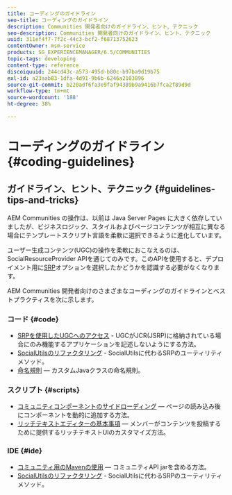 ```yaml
---
title: コーディングのガイドライン
seo-title: コーディングのガイドライン
description: Communities 開発者向けのガイドライン、ヒント、テクニック
seo-description: Communities 開発者向けのガイドライン、ヒント、テクニック
uuid: 311ef4f7-7f2c-44c3-bcf2-f68713752623
contentOwner: msm-service
products: SG_EXPERIENCEMANAGER/6.5/COMMUNITIES
topic-tags: developing
content-type: reference
discoiquuid: 244cd43c-a573-495d-b80c-b97ba9d19b75
exl-id: a23aab83-1dfa-4d91-9b6b-6246a2103896
source-git-commit: b220adf6fa3e9faf94389b9a9416b7fca2f89d9d
workflow-type: tm+mt
source-wordcount: '188'
ht-degree: 38%

---
```


# コーディングのガイドライン  {#coding-guidelines}

## ガイドライン、ヒント、テクニック {#guidelines-tips-and-tricks}

AEM Communities の操作は、以前は Java Server Pages に大きく依存していましたが、ビジネスロジック、スタイルおよびページコンテンツが相互に異なる場合にテンプレートスクリプト言語を柔軟に選択できるように進化しています。

ユーザー生成コンテンツ(UGC)の操作を柔軟におこなえるのは、SocialResourceProvider APIを通じてのみです。このAPIを使用すると、デプロイメント用に[SRP](srp.md)オプションを選択したかどうかを認識する必要がなくなります。

AEM Communities 開発者向けのさまざまなコーディングのガイドラインとベストプラクティスを次に示します。

### コード {#code}

* [SRPを使用したUGCへのアクセス](accessing-ugc-with-srp.md)  - UGCがJCR(JSRP)に格納されている場合にのみ機能するアプリケーションを記述しないようにする方法。
* [SocialUtilsのリファクタリング](socialutils.md)  - SocialUtilsに代わるSRPのユーティリティメソッド。
* [命名規則](naming-conventions.md)  — カスタムJavaクラスの命名規則。

### スクリプト {#scripts}

* [コミュニティコンポーネントのサイドローディング](sideloading.md)  — ページの読み込み後にコンポーネントを動的に追加する方法。
* [リッチテキストエディターの基本事項](rte.md)  — メンバーがコンテンツを投稿するために提供するリッチテキストUIのカスタマイズ方法。

### IDE {#ide}

* [コミュニティ用のMavenの使用](maven.md)  — コミュニティAPI jarを含める方法。
* [SocialUtilsのリファクタリング](socialutils.md)  - SocialUtilsに代わるSRPのユーティリティメソッド。

